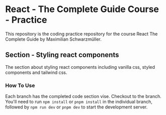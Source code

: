 # React - The Complete Guide Course - Practice

This repository is the coding practice repository for the course React The Complete Guide by Maximilian Schwarzmüller.

## Section - Styling react components

The section about styling react components including vanilla css, styled components and tailwind css.

### How To Use

Each branch has the completed code section vise. Checkout to the branch.
You'll need to run `npm install` or `pnpm install` in the individual branch, followed by `npm run dev` or `pnpm dev` to start the development server.
